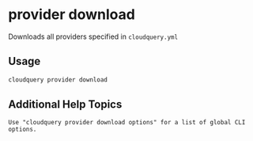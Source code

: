 # provider download

Downloads all providers specified in `cloudquery.yml`

## Usage

```bash
cloudquery provider download
```

## Additional Help Topics

```text
Use "cloudquery provider download options" for a list of global CLI options.
```
